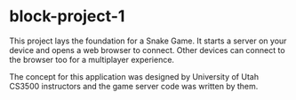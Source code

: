# block-project-1
This project lays the foundation for a Snake Game. It starts a server on your device and opens a web browser to connect. Other devices can connect to the browser too for a multiplayer experience.

The concept for this application was designed by University of Utah CS3500 instructors and the game server code was written by them.
